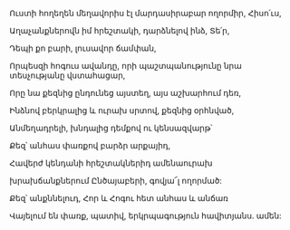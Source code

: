Ուստի հողեղեն մեղավորիս էլ մարդասիրաբար ողորմիր, Հիսո՛ւս,

Աղաչանքներովն իմ հրեշտակի, դարձնելով ինձ, Տե՛ր,

Դեպի քո բարի, լուսավոր ճամփան,

Որպեսզի հոգուս ավանդը, որի պաշտպանությունը նրա տեսչությանը վստահացար,

Որը նա քեզնից ընդունեց այստեղ, այս աշխարհում դեռ,

Ինձնով բերկրալից և ուրախ սրտով, քեզնից օրհնված,

Անմեղադրելի, խնդալից դեմքով ու կենսազվարթ՝

Քեզ՝ անհաս փառքով բարձր արքայիդ,

Հավերժ կենդանի հրեշտակներիդ ամենաուրախ

խրախճանքներում Ընծայաբերի, գովյա՜լ ողորմած:

Քեզ՝ անքննելուդ, Հոր և Հոգու հետ անհաս և անճառ

Վայելում են փառք, պատիվ, երկրպագություն հավիտյանս. ամեն: